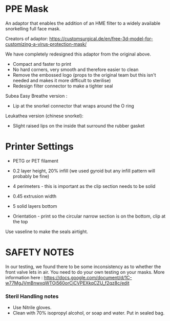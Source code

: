 # PPE Mask 
An adaptor that enables the addition of an HME filter to a widely available snorkelling full face mask. 

Creators of adaptor:
https://customsurgical.de/en/free-3d-model-for-customizing-a-virus-protection-mask/

We have completely redesigned this adaptor from the original above. 

* Compact and faster to print
* No hard corners, very smooth and therefore easier to clean
* Remove the embossed logo (props to the original team but this isn't needed and makes it more difficult to sterilise)
* Redesign filter connector to make a tighter seal

Subea Easy Breathe version : 
* Lip at the snorkel connector that wraps around the O ring

Leukathea version (chinese snorkel):
* Slight raised lips on the inside that surround the rubber gasket

# Printer Settings

* PETG or PET filament

* 0.2 layer height, 20% infill (we used gyroid but any infill pattern will probably be fine)
* 4 perimeters - this is important as the clip section needs to be solid
* 0.45 extrusion width
* 5 solid layers bottom
* Orientation - print so the circular narrow section is on the bottom, clip at the top

Use vaseline to make the seals airtight. 

# SAFETY NOTES

In our testing, we found there to be some inconsistency as to whether the front valve lets in air. You need to do your own testing on your masks. More information here : https://docs.google.com/document/d/1C-w77MgJVmBnwxqWTOj560orCjCVPEXkqCZU_f2qz8c/edit

### Steril Handling notes

* Use Nitrile gloves.
* Clean with 70% isopropyl alcohol, or soap and water. Put in sealed bag.



